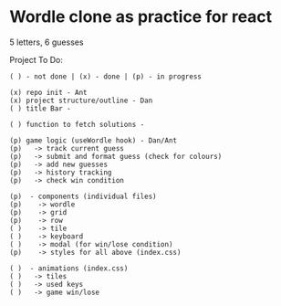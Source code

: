 # Wordle clone as practice for react

  5 letters, 6 guesses

  Project To Do:

    ( ) - not done | (x) - done | (p) - in progress
 
    (x) repo init - Ant
    (x) project structure/outline - Dan
    ( ) title Bar -

    ( ) function to fetch solutions -

    (p) game logic (useWordle hook) - Dan/Ant 
    (p)   -> track current guess
    (p)   -> submit and format guess (check for colours)
    (p)   -> add new guesses
    (p)   -> history tracking
    (p)   -> check win condition

    (p)  - components (individual files)
    (p)    -> wordle
    (p)    -> grid
    (p)    -> row
    ( )    -> tile
    ( )    -> keyboard
    ( )    -> modal (for win/lose condition)
    (p)    -> styles for all above (index.css)

    ( )  - animations (index.css)
    ( )   -> tiles
    ( )   -> used keys
    ( )   -> game win/lose

#